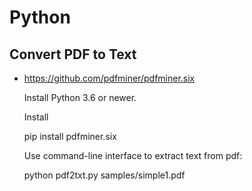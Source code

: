 # Python

## Convert PDF to Text

- https://github.com/pdfminer/pdfminer.six



    Install Python 3.6 or newer.

    Install

    pip install pdfminer.six

    Use command-line interface to extract text from pdf:

    python pdf2txt.py samples/simple1.pdf
